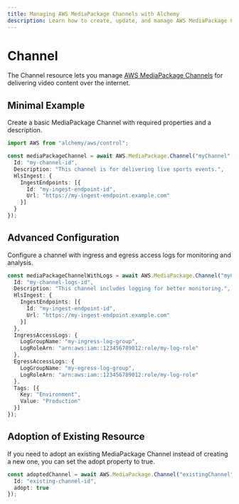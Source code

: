 ```yaml
---
title: Managing AWS MediaPackage Channels with Alchemy
description: Learn how to create, update, and manage AWS MediaPackage Channels using Alchemy Cloud Control.
---
```


# Channel

The Channel resource lets you manage [AWS MediaPackage Channels](https://docs.aws.amazon.com/mediapackage/latest/userguide/) for delivering video content over the internet.

## Minimal Example

Create a basic MediaPackage Channel with required properties and a description.

```ts
import AWS from "alchemy/aws/control";

const mediaPackageChannel = await AWS.MediaPackage.Channel("myChannel", {
  Id: "my-channel-id",
  Description: "This channel is for delivering live sports events.",
  HlsIngest: {
    IngestEndpoints: [{
      Id: "my-ingest-endpoint-id",
      Url: "https://my-ingest-endpoint.example.com"
    }]
  }
});
```

## Advanced Configuration

Configure a channel with ingress and egress access logs for monitoring and analysis.

```ts
const mediaPackageChannelWithLogs = await AWS.MediaPackage.Channel("myChannelWithLogs", {
  Id: "my-channel-logs-id",
  Description: "This channel includes logging for better monitoring.",
  HlsIngest: {
    IngestEndpoints: [{
      Id: "my-ingest-endpoint-id",
      Url: "https://my-ingest-endpoint.example.com"
    }]
  },
  IngressAccessLogs: {
    LogGroupName: "my-ingress-log-group",
    LogRoleArn: "arn:aws:iam::123456789012:role/my-log-role"
  },
  EgressAccessLogs: {
    LogGroupName: "my-egress-log-group",
    LogRoleArn: "arn:aws:iam::123456789012:role/my-log-role"
  },
  Tags: [{
    Key: "Environment",
    Value: "Production"
  }]
});
```

## Adoption of Existing Resource

If you need to adopt an existing MediaPackage Channel instead of creating a new one, you can set the adopt property to true.

```ts
const adoptedChannel = await AWS.MediaPackage.Channel("existingChannel", {
  Id: "existing-channel-id",
  adopt: true
});
```